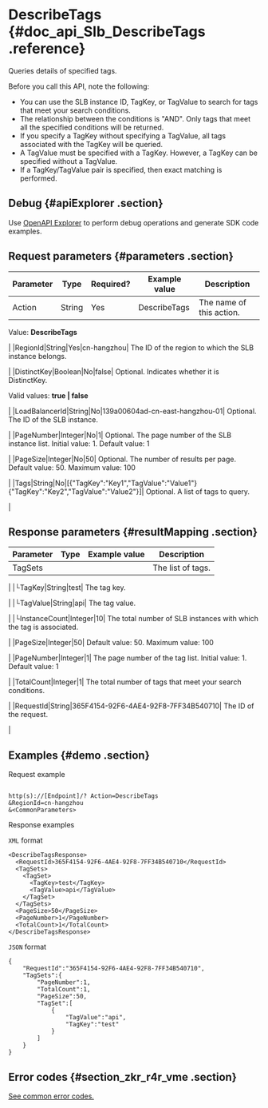 # DescribeTags {#doc_api_Slb_DescribeTags .reference}

Queries details of specified tags.

Before you call this API, note the following:

-   You can use the SLB instance ID, TagKey, or TagValue to search for tags that meet your search conditions.
-   The relationship between the conditions is "AND". Only tags that meet all the specified conditions will be returned.
-   If you specify a TagKey without specifying a TagValue, all tags associated with the TagKey will be queried.
-   A TagValue must be specified with a TagKey. However, a TagKey can be specified without a TagValue.
-   If a TagKey/TagValue pair is specified, then exact matching is performed.

## Debug {#apiExplorer .section}

Use [OpenAPI Explorer](https://api.aliyun.com/#product=Slb&api=DescribeTags) to perform debug operations and generate SDK code examples.

## Request parameters {#parameters .section}

|Parameter|Type|Required?|Example value|Description|
|---------|----|---------|-------------|-----------|
|Action|String|Yes|DescribeTags| The name of this action.

 Value: **DescribeTags**

 |
|RegionId|String|Yes|cn-hangzhou| The ID of the region to which the SLB instance belongs.

 |
|DistinctKey|Boolean|No|false| Optional. Indicates whether it is DistinctKey.

 Valid values: **true | false**

 |
|LoadBalancerId|String|No|139a00604ad-cn-east-hangzhou-01| Optional. The ID of the SLB instance.

 |
|PageNumber|Integer|No|1| Optional. The page number of the SLB instance list. Initial value: 1. Default value: 1

 |
|PageSize|Integer|No|50| Optional. The number of results per page. Default value: 50. Maximum value: 100

 |
|Tags|String|No|\[\{"TagKey":"Key1","TagValue":"Value1"\}\{"TagKey":"Key2","TagValue":"Value2"\}\]| Optional. A list of tags to query.

 |

## Response parameters {#resultMapping .section}

|Parameter|Type|Example value|Description|
|---------|----|-------------|-----------|
|TagSets| | | The list of tags.

 |
|└TagKey|String|test| The tag key.

 |
|└TagValue|String|api| The tag value.

 |
|└InstanceCount|Integer|10| The total number of SLB instances with which the tag is associated.

 |
|PageSize|Integer|50| Default value: 50. Maximum value: 100

 |
|PageNumber|Integer|1| The page number of the tag list. Initial value: 1. Default value: 1

 |
|TotalCount|Integer|1| The total number of tags that meet your search conditions.

 |
|RequestId|String|365F4154-92F6-4AE4-92F8-7FF34B540710| The ID of the request.

 |

## Examples {#demo .section}

Request example

``` {#request_demo}

http(s)://[Endpoint]/? Action=DescribeTags
&RegionId=cn-hangzhou
&<CommonParameters>

```

Response examples

`XML` format

``` {#xml_return_success_demo}
<DescribeTagsResponse>
  <RequestId>365F4154-92F6-4AE4-92F8-7FF34B540710</RequestId>
  <TagSets>
    <TagSet>
      <TagKey>test</TagKey>
      <TagValue>api</TagValue>
    </TagSet>
  </TagSets>
  <PageSize>50</PageSize>
  <PageNumber>1</PageNumber>
  <TotalCount>1</TotalCount>
</DescribeTagsResponse>

```

`JSON` format

``` {#json_return_success_demo}
{
	"RequestId":"365F4154-92F6-4AE4-92F8-7FF34B540710",
	"TagSets":{
		"PageNumber":1,
		"TotalCount":1,
		"PageSize":50,
		"TagSet":[
			{
				"TagValue":"api",
				"TagKey":"test"
			}
		]
	}
}
```

## Error codes {#section_zkr_r4r_vme .section}

[See common error codes.](https://error-center.alibabacloud.com/status/product/Slb)

